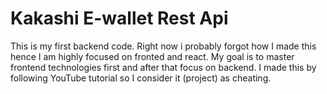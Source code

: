 # Kakashi E-wallet Rest Api

This is my first backend code. Right now i probably forgot how I made this hence I am highly focused on fronted and react. My goal is to master frontend technologies first and after that focus on backend. I made this by following YouTube tutorial so I consider it (project) as cheating.

